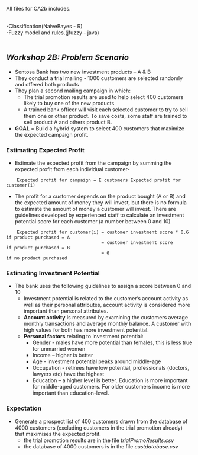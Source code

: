 All files for CA2b includes.<br><br>

-Classification(NaiveBayes - R)<br>
-Fuzzy model and rules.(jfuzzy - java)
<br><br>
## ___Workshop 2B: Problem Scenario___ <br>
* Sentosa Bank has two new investment products – A & B
* They conduct a trial mailing - 1000 customers are selected randomly and offered both products
* They plan a second mailing campaign in which:
  * The trial promotion results are used to help select 400 customers likely to buy one of the new products
  * A trained bank officer will visit each selected customer to try to sell them one or other product. To save costs, some staff are trained to sell product A and others product B.
 * __GOAL__ = Build a hybrid system to select 400 customers that maximize the expected campaign profit.
 
 ### __Estimating Expected Profit__
* Estimate the expected profit from the campaign by summing the expected
profit from each individual customer-
```
    Expected profit for campaign = E customers Expected profit for customer(i)
```
* The profit for a customer depends on the product bought (A or B) and the expected amount of money they will invest, but there is no formula to estimate the amount of money a customer will invest. There are guidelines developed by experienced staff to calculate an investment potential score for each customer (a number between 0 and 10)
```
    Expected profit for customer(i) = customer investment score * 0.6 if product purchased = A
                                    = customer investment score       if product purchased = B
                                    = 0                               if no product purchased
```

### __Estimating Investment Potential__
* The bank uses the following guidelines to assign a score between 0 and 10
  * Investment potential is related to the customer’s account activity as well as their personal attributes, account activity is considered more important than personal attributes.
  * __Account activity__ is measured by examining the customers average monthly transactions and average monthly balance. A customer with high values for both has more investment potential.
  * __Personal factors__ relating to investment potential:
    * Gender - males have more potential than females, this is less true for unmarried women
    * Income – higher is better
    * Age - investment potential peaks around middle-age
    * Occupation - retirees have low potential, professionals (doctors, lawyers etc) have the highest
    * Education – a higher level is better. Education is more important for middle-aged customers. For older customers income is more important than education-level.
    
### Expectation
* Generate a prospect list of 400 customers drawn from the database of 4000 customers (excluding customers in the trial promotion already) that maximises the expected profit.
  * the trial promotion results are in the file _trialPromoResults.csv_
  * the database of 4000 customers is in the file _custdatabase.csv_
